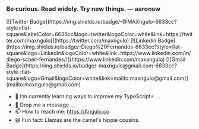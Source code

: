 
<h3> Be curious. Read widely. Try new things. — aaronsw</h3>
[![Twitter Badge](https://img.shields.io/badge/-@MAXngulo-6633cc?style=flat-square&labelColor=6633cc&logo=twitter&logoColor=white&link=https://twitter.com/maxngulo)](https://twitter.com/maxngulo) 
[![Linkedin Badge](https://img.shields.io/badge/-Diego%20Fernandes-6633cc?style=flat-square&logo=Linkedin&logoColor=white&link=https://www.linkedin.com/in/diego-schell-fernandes/)](https://www.linkedin.com/maxangulo) 
[![Gmail Badge](https://img.shields.io/badge/-maxngulo@gmail.com-6633cc?style=flat-square&logo=Gmail&logoColor=white&link=mailto:maxngulo@gmail.com)](mailto:maxngulo@gmail.com)

- 🤔 I’m currently learning ways to improve my TypeScript⚡ ...
- 💬 Drop me a message ...
- 📫 How to reach me: https://Angulo.co 
- 😄 Fun fact: Llamas are the camel's hippie cousins.
<!--
**anguloco/anguloco** is a ✨ _special_ ✨ repository because its `README.md` (this file) appears on your GitHub profile.

Here are some ideas to get you started:

- 🔭 I’m currently working on freelance Projects
- 🤔 I’m currently learning TypeScript ⚡ ...
- 💬 Drop me a message ...
- 📫 How to reach me: https://Angulo.co 
- 😄 Fun fact: Llamas are the camel's hippie cousins.
-->
